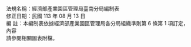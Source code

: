 法規名稱：經濟部產業園區管理局臺南分局編制表  
修正日期：民國 113 年 08 月 13 日  
編 註：本編制表依據經濟部產業園區管理局各分局組織準則第 6 條第 1 項訂定，內容  
請參閱相關圖表附檔。  


